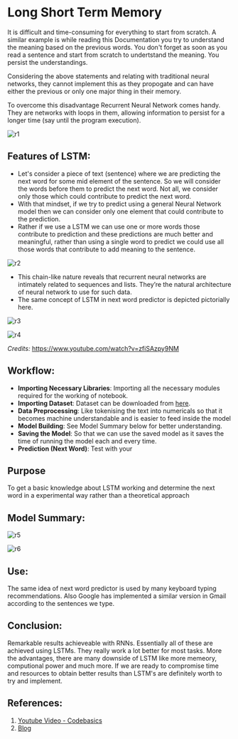 # Long Short Term Memory

It is difficult and time-consuming for everything to start from scratch. A similar example is while reading this Documentation you try to understand the meaning based on the previous words. You don't forget as soon as you read a sentence and start from scratch to undertstand the meaning. You persist the understandings.

Considering the above statements and relating with traditional neural networks, they cannot implement this as they propogate and can have either the previous or only one major thing in their memory.

To overcome this disadvantage Recurrent Neural Network comes handy. They are networks with loops in them, allowing information to persist for a longer time (say until the program execution).

<!-- r1 -->
![r1](https://user-images.githubusercontent.com/81156510/143910593-113c5074-860f-4ee4-adc5-2bc2ba4db4b9.png)


## Features of LSTM:
- Let's consider a piece of text (sentence) where we are predicting the next word for some mid element of the sentence. So we will consider the words before them to predict the next word. Not all, we consider only those which could contribute to predict the next word.
- With that mindset, if we try to predict using a general Neural Network model then we can consider only one element that could contribute to the prediction.
- Rather if we use a LSTM we can use one or more words those contribute to prediction and these predictions are much better and meaningful, rather than using a single word to predict we could use all those words that contribute to add meaning to the sentence.

<!-- r2 -->
![r2](https://user-images.githubusercontent.com/81156510/143910610-4655275c-b83a-4a03-af1e-10dc757d7460.png)


- This chain-like nature reveals that recurrent neural networks are intimately related to sequences and lists. They’re the natural architecture of neural network to use for such data.
- The same concept of LSTM in next word predictor is depicted pictorially here.

<!-- r3 -->
![r3](https://user-images.githubusercontent.com/81156510/143910625-dc6d1a45-39ba-4500-b42f-12d64512e7f3.png)

<!-- r4 -->
![r4](https://user-images.githubusercontent.com/81156510/143910654-6dfb1d29-2eb6-4118-8f5a-b6b3f6bafd1a.png)

*Credits:* https://www.youtube.com/watch?v=zfiSAzpy9NM

## Workflow:
- **Importing Necessary Libraries**: Importing all the necessary modules required for the working of notebook.
- **Importing Dataset**: Dataset can be downloaded from [here](https://drive.google.com/file/d/1GeUzNVqiixXHnTl8oNiQ2W3CynX_lsu2/view).
- **Data Preprocessing**: Like tokenising the text into numericals so that it becomes machine understandable and is easier to feed inside the model
- **Model Building**: See Model Summary below for better understanding.
- **Saving the Model**: So that we can use the saved model as it saves the time of running the model each and every time.
- **Prediction (Next Word)**: Test with your

## Purpose
To get a basic knowledge about LSTM working and determine the next word in a experimental way rather than a theoretical approach 

## Model Summary:
<!-- r5 -->
![r5](https://user-images.githubusercontent.com/81156510/143910675-2d57d75c-9335-4d89-916d-83ea182bac35.png)

<!-- r6 -->
![r6](https://user-images.githubusercontent.com/81156510/143910701-abbd0bf6-ab80-417d-99ba-0b24c25ae6da.png)

## Use:
The same idea of next word predictor is used by many keyboard typing recommendations. Also Google has implemented a similar version in Gmail according to the sentences we type.

## Conclusion:
Remarkable results achieveable with RNNs. Essentially all of these are achieved using LSTMs. They really work a lot better for most tasks.
More the advantages, there are many downside of LSTM like more memeory, computional power and much more. If we are ready to compromise time and resources to obtain better results than LSTM's are definitely worth to try and implement.

## References:
1. [Youtube Video - Codebasics](https://www.youtube.com/watch?v=zfiSAzpy9NM)
1. [Blog](https://colah.github.io/posts/2015-08-Understanding-LSTMs/)
